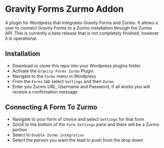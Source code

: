 # Gravity Forms Zurmo Addon

A plugin for Wordpress that integrates Gravity Forms and Zurmo. It allows a user to connect Gravity Forms to a Zurmo installation through the Zurmo API. This is currently a beta release that is not completely finished, however it is operational.

## Installation

- Download or clone this repo into your Wordpress plugins folder
- Activate the `Gravity Forms Zurmo` Plugin
- Navigate to the `Forms` menu in Wordpress
- From the `Forms` tab select `Settings` and then `Zurmo`
- Enter you Zurmo URL, Username and Password, if all works you will receive a confirmation message

## Connecting A Form To Zurmo

- Navigate to your form of choice and select `Settings` for that form
- Scroll to the bottom of the `Form Settings` pane and there will be a Zurmo portion
- Select to `Enable Zurmo integration`
- Select the person you want the lead to push from the drop down